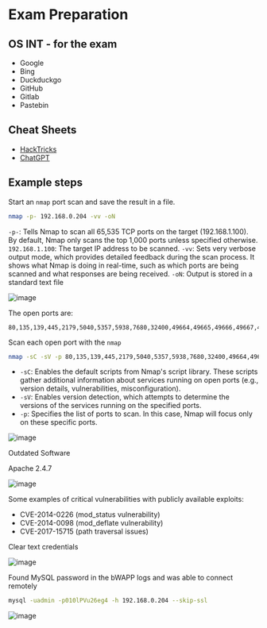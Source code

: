 # Exam Preparation

## OS INT - for the exam

- Google
- Bing
- Duckduckgo
- GitHub
- Gitlab
- Pastebin

## Cheat Sheets

- [HackTricks](https://book.hacktricks.xyz/sw)
- [ChatGPT](https://chatgpt.com/)


## Example steps

Start an `nmap` port scan and save the result in a file.

```bash
nmap -p- 192.168.0.204 -vv -oN
```

`-p-`: Tells Nmap to scan all 65,535 TCP ports on the target (192.168.1.100). By default, Nmap only scans the top 1,000 ports unless specified otherwise.
`192.168.1.100`: The target IP address to be scanned.
`-vv`: Sets very verbose output mode, which provides detailed feedback during the scan process. It shows what Nmap is doing in real-time, such as which ports are being scanned and what responses are being received.
`-oN`: Output is stored in a standard text file

![image](https://github.com/user-attachments/assets/39ee27ff-c1d9-4a01-9cc8-4bd885485501)


The open ports are:

```
80,135,139,445,2179,5040,5357,5938,7680,32400,49664,49665,49666,49667,49668,49673,49674,49704
```

Scan each open port with the `nmap`

```bash
nmap -sC -sV -p 80,135,139,445,2179,5040,5357,5938,7680,32400,49664,49665,49666,49667,49668,49673,49674,49704 192.168.0.204 -vv -oN nmapFull.txt
```

- `-sC`: Enables the default scripts from Nmap's script library. These scripts gather additional information about services running on open ports (e.g., version details, vulnerabilities, misconfiguration).
- `-sV`: Enables version detection, which attempts to determine the versions of the services running on the specified ports.
- `-p`: Specifies the list of ports to scan. In this case, Nmap will focus only on these specific ports.

![image](https://github.com/user-attachments/assets/0c09495d-d64b-428a-a22c-edc9184515eb)


Outdated Software

Apache 2.4.7

![image](https://github.com/user-attachments/assets/79cf310f-e7a1-47e1-8445-80b2a6334ea4)

Some examples of critical vulnerabilities with publicly available exploits: 

- CVE-2014-0226 (mod_status vulnerability)
- CVE-2014-0098 (mod_deflate vulnerability)
- CVE-2017-15715 (path traversal issues)


Clear text credentials 

![image](https://github.com/user-attachments/assets/367eb8f6-413d-49f6-9418-74f5eb86c370)


Found MySQL password in the bWAPP logs and was able to connect remotely

```bash
mysql -uadmin -p010lPVu26eg4 -h 192.168.0.204 --skip-ssl
```

![image](https://github.com/user-attachments/assets/7aa1909b-b9ae-4489-a2ad-046ef32ffc25)

